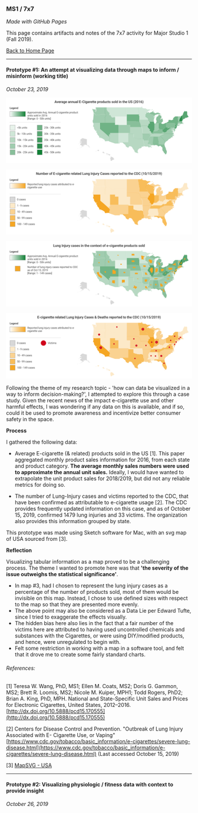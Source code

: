### MS1 / 7x7
_Made with GitHub Pages_

This page contains artifacts and notes of the 7x7 activity for Major Studio 1 (Fall 2019).

[Back to Home Page](http://dhananjaih.github.io/site/)

***

#### Prototype #1: An attempt at visualizing data through maps to inform / misinform (working title)
_October 23, 2019_

![Map of average annual e-cigarette products sold in the US (numbers as of 2016) ](https://raw.githubusercontent.com/DhananjaiH/site/gh-pages/images/map1@4x.png)

![Map of number of e-cigarette related Lung Injury Cases reported to the CDC (10/15/2019) ](https://raw.githubusercontent.com/DhananjaiH/site/gh-pages/images/map2@4x.png)

![Map of Lung Injury cases in the context of e-cigarette products sold ](https://raw.githubusercontent.com/DhananjaiH/site/gh-pages/images/map3@4x.png)

![Map of e-cigarette related Lung Injury cases & Deaths reported to the CDC (10/15/2019) ](https://raw.githubusercontent.com/DhananjaiH/site/gh-pages/images/map4@4x.png)

Following the theme of my research topic - 'how can data be visualized in a way to inform decision-making?', I attempted to explore this through a case study. Given the recent news of the impact e-cigarette use and other harmful effects, I was wondering if any data on this is available, and if so, could it be used to promote awareness and incentivize better consumer safety in the space.

**Process**

I gathered the following data:
- Average E-cigarette (& related) products sold in the US [1]. This paper aggregated monthly product sales information for 2016, from each state and product category. **The average monthly sales numbers were used to approximate the annual unit sales.** Ideally, I would have wanted to extrapolate the unit product sales for 2018/2019, but did not any reliable metrics for doing so.

- The number of Lung-Injury cases and victims reported to the CDC, that have been confirmed as attributable to e-cigarette usage [2]. The CDC provides frequently updated information on this case, and as of October 15, 2019, confirmed 1479 lung injuries and 33 victims. The organization also provides this information grouped by state.

This prototype was made using Sketch software for Mac, with an svg map of USA sourced from [3].

**Reflection**

Visualizing tabular information as a map proved to be a challenging process. The theme I wanted to promote here was that **'the severity of the issue outweighs the statistical significance'**.

- In map \#3, had I chosen to represent the lung injury cases as a percentage of the number of products sold, most of them would be invisible on this map. Instead, I chose to use defined sizes with respect to the map so that they are presented more evenly.
- The above point may also be considered as a Data Lie per Edward Tufte, since I tried to exaggerate the effects visually.
- The hidden bias here also lies in the fact that a fair number of the victims here are attributed to having used uncontrolled chemicals and substances with the Cigarettes, or were using DIY/modified products, and hence, were unregulated to begin with.
- Felt some restriction in working with a map in a software tool, and felt that it drove me to create some fairly standard charts.

###### References:
[1] Teresa W. Wang, PhD, MS1; Ellen M. Coats, MS2; Doris G. Gammon, MS2; Brett R. Loomis, MS2; Nicole M. Kuiper, MPH1; Todd Rogers, PhD2; Brian A. King, PhD, MPH. National and State-Specific Unit Sales and Prices for Electronic Cigarettes, United States, 2012–2016. [http://dx.doi.org/10.5888/pcd15.170555](http://dx.doi.org/10.5888/pcd15.170555)

[2] Centers for Disease Control and Prevention. "Outbreak of Lung Injury Associated with E- Cigarette Use, or Vaping" [https://www.cdc.gov/tobacco/basic_information/e-cigarettes/severe-lung-disease.html](https://www.cdc.gov/tobacco/basic_information/e-cigarettes/severe-lung-disease.html) (Last accessed October 15, 2019)

[3] [MapSVG - USA](https://mapsvg.com/maps/usa/)

***

#### Prototype #2: Visualizing physiologic / fitness data with context to provide insight
_October 26, 2019_
